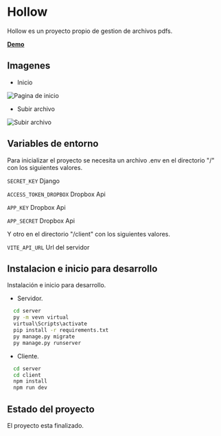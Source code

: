 
# Hollow 

Hollow es un proyecto propio de gestion de archivos pdfs.

[**Demo**](https://lectura-production.up.railway.app/)

## Imagenes

- Inicio


![Pagina de inicio](https://res.cloudinary.com/drifqbdtu/image/upload/w_690/v1678399654/Readme/Biblioteca/inicio_ws2yiw.png)
- Subir archivo


![Subir archivo](https://res.cloudinary.com/drifqbdtu/image/upload/v1678399655/Readme/Biblioteca/subirLibro_zkazom.gif)

## Variables de entorno

Para inicializar el proyecto se necesita un archivo .env en el directorio "/" con los siguientes valores.

`SECRET_KEY` Django

`ACCESS_TOKEN_DROPBOX` Dropbox Api

`APP_KEY` Dropbox Api

`APP_SECRET` Dropbox Api

Y otro en el directorio "/client" con los siguientes valores.

`VITE_API_URL` Url del servidor


## Instalacion e inicio para desarrollo

Instalación e inicio para desarrollo.

- Servidor.

```bash
  cd server
  py -m vevn virtual
  virtual\Scripts\activate
  pip install -r requirements.txt
  py manage.py migrate  
  py manage.py runserver
```
- Cliente.

```bash
  cd server
  cd client
  npm install
  npm run dev
```
## Estado del proyecto

El proyecto esta finalizado.

